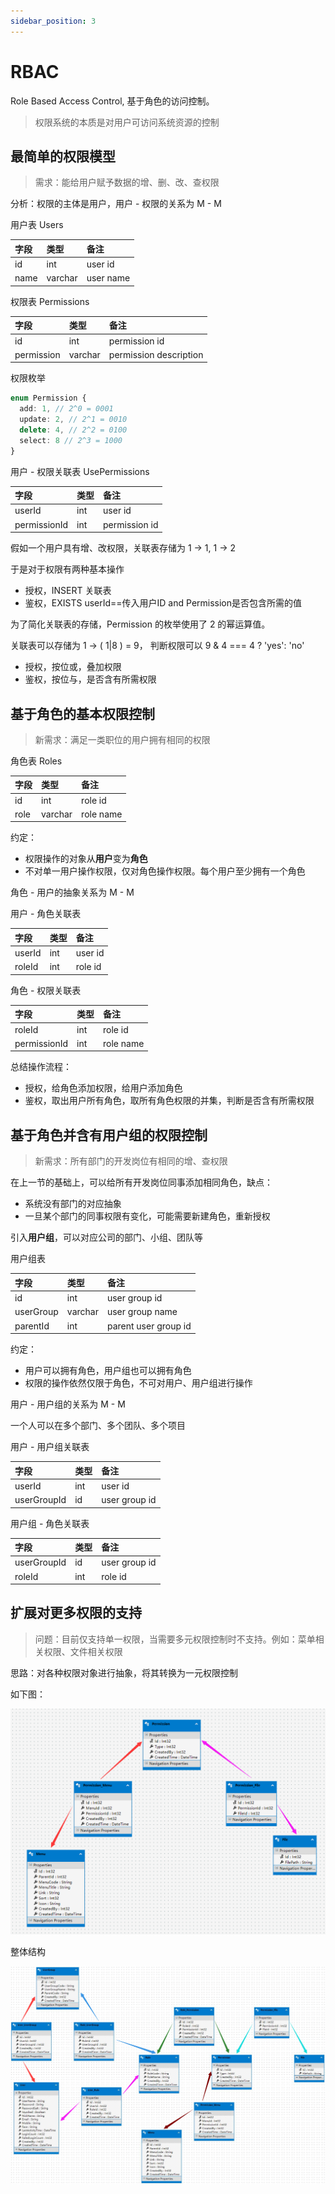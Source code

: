 ```yaml
---
sidebar_position: 3
---
```

    
# RBAC

Role Based Access Control, 基于角色的访问控制。

> 权限系统的本质是对用户可访问系统资源的控制

## 最简单的权限模型

> 需求：能给用户赋予数据的增、删、改、查权限

分析：权限的主体是用户，用户 - 权限的关系为 M - M

用户表 Users

| 字段 | 类型 | 备注 |
| :- | :- | :- |
| id | int | user id |
| name | varchar | user name |

权限表 Permissions

| 字段 | 类型 | 备注 |
| :- | :- | :- |
| id | int | permission id |
| permission | varchar | permission description |

权限枚举

```ts
enum Permission {
  add: 1, // 2^0 = 0001
  update: 2, // 2^1 = 0010
  delete: 4, // 2^2 = 0100
  select: 8 // 2^3 = 1000
}
```

用户 - 权限关联表 UsePermissions

| 字段 | 类型 | 备注 |
| :- | :- | :- |
| userId | int | user id |
| permissionId | int | permission id |

假如一个用户具有增、改权限，关联表存储为 1 -> 1, 1 -> 2

于是对于权限有两种基本操作

- 授权，INSERT 关联表
- 鉴权，EXISTS userId==传入用户ID and Permission是否包含所需的值

为了简化关联表的存储，Permission 的枚举使用了 2 的幂运算值。

关联表可以存储为 1 -> ( 1|8 ) = 9， 判断权限可以 9 & 4 === 4 ? 'yes': 'no'

- 授权，按位或，叠加权限
- 鉴权，按位与，是否含有所需权限

## 基于角色的基本权限控制

> 新需求：满足一类职位的用户拥有相同的权限

角色表 Roles

| 字段 | 类型 | 备注 |
| :- | :- | :- |
| id | int | role id |
| role | varchar | role name |

约定：

- 权限操作的对象从**用户**变为**角色**
- 不对单一用户操作权限，仅对角色操作权限。每个用户至少拥有一个角色

角色 - 用户的抽象关系为 M - M

用户 - 角色关联表

| 字段 | 类型 | 备注 |
| :- | :- | :- |
| userId | int | user id |
| roleId | int | role id |

角色 - 权限关联表

| 字段 | 类型 | 备注 |
| :- | :- | :- |
| roleId | int | role id |
| permissionId | int | role name |

总结操作流程：

- 授权，给角色添加权限，给用户添加角色
- 鉴权，取出用户所有角色，取所有角色权限的并集，判断是否含有所需权限

## 基于角色并含有用户组的权限控制

> 新需求：所有部门的开发岗位有相同的增、查权限

在上一节的基础上，可以给所有开发岗位同事添加相同角色，缺点：

- 系统没有部门的对应抽象
- 一旦某个部门的同事权限有变化，可能需要新建角色，重新授权

引入**用户组**，可以对应公司的部门、小组、团队等

用户组表

| 字段 | 类型 | 备注 |
| :- | :- | :- |
| id | int | user group id |
| userGroup | varchar | user group name |
| parentId | int | parent user group id |

约定：

- 用户可以拥有角色，用户组也可以拥有角色
- 权限的操作依然仅限于角色，不可对用户、用户组进行操作

用户 - 用户组的关系为 M - M

一个人可以在多个部门、多个团队、多个项目

用户 - 用户组关联表

| 字段 | 类型 | 备注 |
| :- | :- | :- |
| userId | int | user id |
| userGroupId | id | user group id |

用户组 - 角色关联表

| 字段 | 类型 | 备注 |
| :- | :- | :- |
| userGroupId | id | user group id |
| roleId | int | role id |

## 扩展对更多权限的支持

> 问题：目前仅支持单一权限，当需要多元权限控制时不支持。例如：菜单相关权限、文件相关权限

思路：对各种权限对象进行抽象，将其转换为一元权限控制

如下图：

![multi permissions control](./assets/multi-permissions-control.png)

整体结构

![permissions structure](./assets/permissions-structure.png)

      